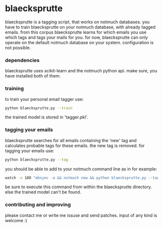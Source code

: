 # blaecksprutte

blaecksprutte is a tagging script, that works on notmuch
databases. you have to train blaecksprutte on your notmuch database,
with already tagged emails. from this corpus blaecksprutte learns for
which emails you use which tags and tags your mails for you. for now,
blaecksprutte can only operate on the default notmuch database on your
system. configuration is not possible.

### dependencies

blaecksprutte uses scikit-learn and the notmuch python api. make sure,
you have installed both of them.

### training

to train your personal email tagger use:

```bash
python blaecksprutte.py --train
```

the trained model is stored in 'tagger.pkl'.

### tagging your emails

blaecksprutte searches for all emails containing the 'new' tag and
calculates probable tags for these emails. the new tag is removed. for
tagging your emails use:

```bash
python blaecksprutte.py --tag
```

you should be able to add to your notmuch command line as in for
example:

```bash
watch -n 180 "mbsync -a && notmuch new && python blaecksprutte.py --tag"
```

be sure to execute this command from within the blaecksprutte
directory. else the trained model can't be found.

### contributing and improving

please contact me or write me issuse and send patches. input of any
kind is welcome :)